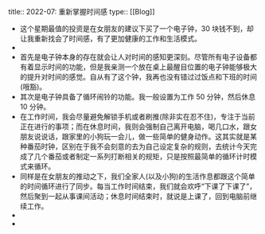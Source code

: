 title:: 2022-07: 重新掌握时间感
type:: [[Blog]]

- 这个星期最值的投资是在女朋友的建议下买了一个电子钟，30 块钱不到，却让我重新找会了时间感，有了更加健康的工作和生活模式。
-
- 首先是电子钟本身的存在就会让人对时间的感知更深刻。尽管所有电子设备都有着显示时间的功能，但是我亲测一个放在桌上最醒目位置的电子钟能够极大的提升对时间的感觉。自从有了这个钟，我再也没有错过过饭点和下班的时间(哦豁)。
- 其次是电子钟具备了循环闹铃的功能。我一般设置为工作 50 分钟，然后休息 10 分钟。
- 在工作时间，我会尽量避免解锁手机或者刷推(除非实在忍不住)，专注于当前正在进行的事项；而在休息时间，我则会强制自己离开电脑，喝几口水，跟女朋友说说话，跟家里的小狗玩一会儿，做一些简单的健身动作。这其实就是某种番茄时钟，区别在于我不会刻意的去为自己设定复杂的规则，去统计今天完成了几个番茄或者制定一系列打断相关的规矩，只是按照最简单的循环计时模式来循环。
- 同样是在女朋友的推动之下，我们全家人(以及小狗)的生活作息都跟这个简单的时间循环进行了同步。每当工作时间结束，我们就会欢呼“下课了下课了”，然后聚到一起从事课间活动；休息时间结束时，就说是上课了，回到电脑前继续工作。
-
-